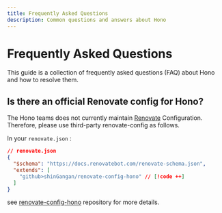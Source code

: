 ```yaml
---
title: Frequently Asked Questions
description: Common questions and answers about Hono
---
```


# Frequently Asked Questions

This guide is a collection of frequently asked questions (FAQ) about Hono and how to resolve them.

## Is there an official Renovate config for Hono?

The Hono teams does not currently maintain [Renovate](https://github.com/renovatebot/renovate) Configuration.
Therefore, please use third-party renovate-config as follows.

In your `renovate.json` :

```json
// renovate.json
{
  "$schema": "https://docs.renovatebot.com/renovate-schema.json",
  "extends": [
    "github>shinGangan/renovate-config-hono" // [!code ++]
  ]
}
```

see [renovate-config-hono](https://github.com/shinGangan/renovate-config-hono) repository for more details.
